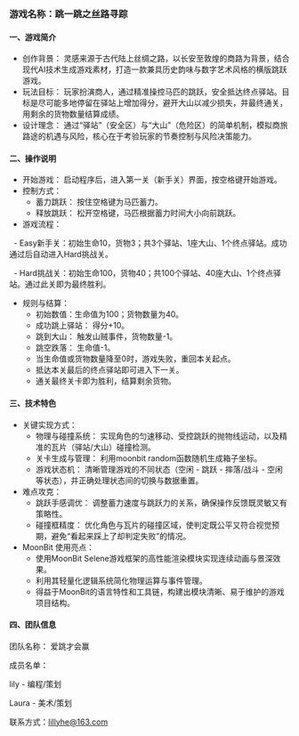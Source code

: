 ### 游戏名称：跳一跳之丝路寻踪



#### 一、游戏简介



* 创作背景： 灵感来源于古代陆上丝绸之路，以长安至敦煌的商路为背景，结合现代AI技术生成游戏素材，打造一款兼具历史韵味与数字艺术风格的横版跳跃游戏。
* 玩法目标： 玩家扮演商人，通过精准操控马匹的跳跃，安全抵达终点驿站。目标是尽可能多地停留在驿站上增加得分，避开大山以减少损失，并最终通关，用剩余的货物数量结算成绩。
* 设计理念： 通过“驿站”（安全区）与“大山”（危险区）的简单机制，模拟商旅路途的机遇与风险，核心在于考验玩家的节奏控制与风险决策能力。



#### 二、操作说明  



* 开始游戏： 启动程序后，进入第一关（新手关）界面，按空格键开始游戏。
* 控制方式：  
  - 蓄力跳跃： 按住空格键为马匹蓄力。  
  - 释放跳跃： 松开空格键，马匹根据蓄力时间大小向前跳跃。
* 游戏流程：

&nbsp;	- Easy新手关：初始生命10，货物3；共3个驿站、1座大山、1个终点驿站。成功通过后自动进入Hard挑战关。

&nbsp;	- Hard挑战关：初始生命100，货物40；共100个驿站、40座大山、1个终点驿站。通过此关即为最终胜利。

* 规则与结算：  
  - 初始数值：生命值为100；货物数量为40。  
  - 成功跳上驿站： 得分+10。  
  - 跳到大山： 触发山贼事件，货物数量-1。  
  - 跳空跌落： 生命值-1。  
  - 当生命值或货物数量降至0时，游戏失败，重回本关起点。  
  - 抵达本关最后的终点驿站即可进入下一关。  
  - 通关最终关卡即为胜利，结算剩余货物。



#### 三、技术特色  



* 关键实现方式：  
  - 物理与碰撞系统： 实现角色的匀速移动、受控跳跃的抛物线运动，以及精准的瓦片（驿站/大山）碰撞检测。  
  - 关卡生成与管理： 利用moonbit random函数随机生成箱子坐标。  
  - 游戏状态机： 清晰管理游戏的不同状态（空闲 - 跳跃 - 摔落/战斗 - 空闲等状态），并正确处理状态间的切换与数据重置。
* 难点攻克：  
  - 跳跃手感调优： 调整蓄力速度与跳跃力的关系，确保操作反馈既灵敏又有策略性。  
  - 碰撞框精度： 优化角色与瓦片的碰撞区域，使判定既公平又符合视觉预期，避免“看起来踩上了却判定失败”的情况。
* MoonBit 使用亮点：  
  - 使用MoonBit Selene游戏框架的高性能渲染模块实现连续动画与景深效果。  
  - 利用其轻量化逻辑系统简化物理运算与事件管理。  
  - 得益于MoonBit的语言特性和工具链，构建出模块清晰、易于维护的游戏项目结构。



#### 四、团队信息  


团队名称： 爱跳才会赢

成员名单：

lily - 编程/策划

Laura - 美术/策划

联系方式：lillyhe@163.com

